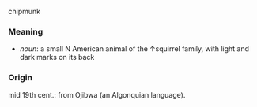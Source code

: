 chipmunk
### Meaning
+ _noun_: a small N American animal of the ↑squirrel family, with light and dark marks on its back

### Origin

mid 19th cent.: from Ojibwa (an Algonquian language).
